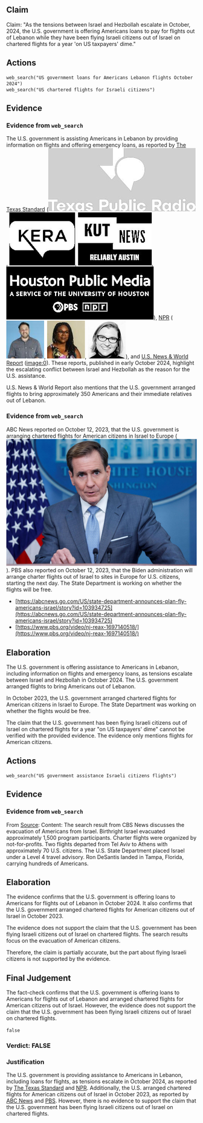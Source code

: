 ## Claim
Claim: "As the tensions between Israel and Hezbollah escalate in October, 2024, the U.S. government is offering Americans loans to pay for flights out of Lebanon while they have been flying Israeli citizens out of Israel on chartered flights for a year 'on US taxpayers' dime."

## Actions
```
web_search("US government loans for Americans Lebanon flights October 2024")
web_search("US chartered flights for Israeli citizens")
```

## Evidence
### Evidence from `web_search`
The U.S. government is assisting Americans in Lebanon by providing information on flights and offering emergency loans, as reported by [The Texas Standard](https://www.texasstandard.org/stories/how-americans-can-leave-lebanon-beirut-us-citizens-assistance-embassy/) (![image 11485](media/2025-08-30_23-51-1756597908-579002.jpg), ![image 11486](media/2025-08-30_23-51-1756597908-898695.jpg), ![image 11487](media/2025-08-30_23-51-1756597909-078000.jpg), ![image 11488](media/2025-08-30_23-51-1756597909-392841.jpg)), [NPR](https://www.npr.org/2024/10/04/nx-s1-5140168/u-s-citizens-are-advised-to-lease-lebanon-amid-conflict-with-israel) (![image 11489](media/2025-08-30_23-51-1756597913-352384.jpg), ![image 11490](media/2025-08-30_23-51-1756597913-851342.jpg), ![image 11491](media/2025-08-30_23-51-1756597914-429344.jpg)), and [U.S. News & World Report](https://www.usnews.com/news/politics/articles/2024-10-03/us-arranges-flights-to-bring-americans-out-of-lebanon-as-others-seek-escape) (<image:0>). These reports, published in early October 2024, highlight the escalating conflict between Israel and Hezbollah as the reason for the U.S. assistance.

U.S. News & World Report also mentions that the U.S. government arranged flights to bring approximately 350 Americans and their immediate relatives out of Lebanon.


### Evidence from `web_search`
ABC News reported on October 12, 2023, that the U.S. government is arranging chartered flights for American citizens in Israel to Europe (![image 11536](media/2025-08-30_23-53-1756598005-431610.jpg)). PBS also reported on October 12, 2023, that the Biden administration will arrange charter flights out of Israel to sites in Europe for U.S. citizens, starting the next day. The State Department is working on whether the flights will be free.

*   [https://abcnews.go.com/US/state-department-announces-plan-fly-americans-israel/story?id=103934725](https://abcnews.go.com/US/state-department-announces-plan-fly-americans-israel/story?id=103934725)
*   [https://www.pbs.org/video/nj-reax-1697140518/](https://www.pbs.org/video/nj-reax-1697140518/)

## Elaboration
The U.S. government is offering assistance to Americans in Lebanon, including information on flights and emergency loans, as tensions escalate between Israel and Hezbollah in October 2024. The U.S. government arranged flights to bring Americans out of Lebanon.

In October 2023, the U.S. government arranged chartered flights for American citizens in Israel to Europe. The State Department was working on whether the flights would be free.

The claim that the U.S. government has been flying Israeli citizens out of Israel on chartered flights for a year "on US taxpayers' dime" cannot be verified with the provided evidence. The evidence only mentions flights for American citizens.


## Actions
```
web_search("US government assistance Israeli citizens flights")
```

## Evidence
### Evidence from `web_search`
From [Source](https://www.cbsnews.com/news/mike-huckabee-us-evacuation-americans-in-israel/): 
Content: The search result from CBS News discusses the evacuation of Americans from Israel. Birthright Israel evacuated approximately 1,500 program participants. Charter flights were organized by not-for-profits. Two flights departed from Tel Aviv to Athens with approximately 70 U.S. citizens. The U.S. State Department placed Israel under a Level 4 travel advisory. Ron DeSantis landed in Tampa, Florida, carrying hundreds of Americans.


## Elaboration
The evidence confirms that the U.S. government is offering loans to Americans for flights out of Lebanon in October 2024. It also confirms that the U.S. government arranged chartered flights for American citizens out of Israel in October 2023.

The evidence does not support the claim that the U.S. government has been flying Israeli citizens out of Israel on chartered flights. The search results focus on the evacuation of American citizens.

Therefore, the claim is partially accurate, but the part about flying Israeli citizens is not supported by the evidence.


## Final Judgement
The fact-check confirms that the U.S. government is offering loans to Americans for flights out of Lebanon and arranged chartered flights for American citizens out of Israel. However, the evidence does not support the claim that the U.S. government has been flying Israeli citizens out of Israel on chartered flights.

`false`

### Verdict: FALSE

### Justification
The U.S. government is providing assistance to Americans in Lebanon, including loans for flights, as tensions escalate in October 2024, as reported by [The Texas Standard](https://www.texasstandard.org/stories/how-americans-can-leave-lebanon-beirut-us-citizens-assistance-embassy/) and [NPR](https://www.npr.org/2024/10/04/nx-s1-5140168/u-s-citizens-are-advised-to-lease-lebanon-amid-conflict-with-israel/). Additionally, the U.S. arranged chartered flights for American citizens out of Israel in October 2023, as reported by [ABC News](https://abcnews.go.com/US/state-department-announces-plan-fly-americans-israel/story?id=103934725) and [PBS](https://www.pbs.org/video/nj-reax-1697140518/). However, there is no evidence to support the claim that the U.S. government has been flying Israeli citizens out of Israel on chartered flights.
